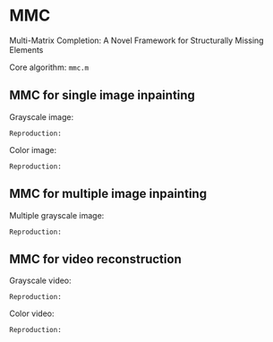 # MMC
Multi-Matrix Completion: A Novel Framework for Structurally Missing Elements

Core algorithm: ``mmc.m``

## MMC for single image inpainting

Grayscale image:

``Reproduction:``

Color image:

``Reproduction:``

## MMC for multiple image inpainting

Multiple grayscale image:

``Reproduction:``

## MMC for video reconstruction

Grayscale video:

``Reproduction:``

Color video:

``Reproduction:``
